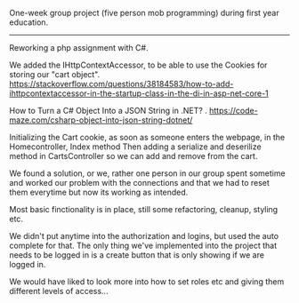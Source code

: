 One-week group project (five person mob programming) during first year education.

---------------------------------------------------------------------------------------------------------------------------


Reworking a php assignment with C#.

We added the IHttpContextAccessor, to be able to use the Cookies for storing our "cart object".
https://stackoverflow.com/questions/38184583/how-to-add-ihttpcontextaccessor-in-the-startup-class-in-the-di-in-asp-net-core-1

How to Turn a C# Object Into a JSON String in .NET? .
https://code-maze.com/csharp-object-into-json-string-dotnet/

Initializing the Cart cookie, as soon as someone enters the webpage, in the Homecontroller, Index method
Then adding a serialize and deserilize method in CartsController so we can add and remove from the cart.

We found a solution, or we, rather one person in our group spent sometime and worked our problem with the connections and that we had to reset them everytime but now its working as intended.

Most basic finctionality is in place, still some refactoring, cleanup, styling etc.

We didn't put anytime into the authorization and logins, but used the auto complete for that.
The only thing we've implemented into the project that needs to be logged in is a create button that is only showing if we are logged in. 

We would have liked to look more into how to set roles etc and giving them different levels of access...